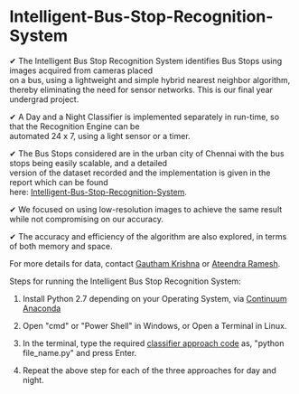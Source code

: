 # Intelligent-Bus-Stop-Recognition-System

✔ The Intelligent Bus Stop Recognition System identifies Bus Stops using images acquired from cameras placed  \
on a bus, using a lightweight and simple hybrid nearest neighbor algorithm, thereby eliminating the need for
sensor networks. This is our final year undergrad project.

✔ A Day and a Night Classifier is implemented separately in run-time, so that the Recognition Engine can be \
automated 24 x 7, using a light sensor or a timer.

✔ The Bus Stops considered are in the urban city of Chennai with the bus stops being easily scalable, and a detailed \
version of the dataset recorded and the implementation is given in the report which can be found \
here: [Intelligent-Bus-Stop-Recognition-System](https://github.com/gauthkris/Intelligent-Bus-Stop-Recognition-System/blob/master/Bus%20Stop%20Recognition%20System%20Report.pdf).

✔ We focused on using low-resolution images to achieve the same result while not compromising on our accuracy.

✔ The accuracy and efficiency of the algorithm are also explored, in terms of both memory and space.

For more details for data, contact [Gautham Krishna](https://www.linkedin.com/in/ggauthamkrishna) or [Ateendra Ramesh](https://www.linkedin.com/in/ateendra-ramesh-065b26142/).

  Steps for running the Intelligent Bus Stop Recognition System:

1. Install Python 2.7 depending on your Operating System, via [Continuum Anaconda](https://www.continuum.io/downloads)

2. Open "cmd" or "Power Shell" in Windows, or Open a Terminal in Linux.

3. In the terminal, type the required [classifier approach code](https://github.com/gauthkris/Intelligent-Bus-Stop-Recognition-System/tree/master/code) as, "python file_name.py" and press Enter.

4. Repeat the above step for each of the three approaches for day and night.
